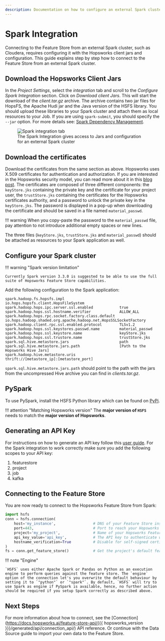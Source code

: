 ```yaml
---
description: Documentation on how to configure an external Spark cluster to read and write features from the Hopsworks Feature Store
---
```

# Spark Integration

Connecting to the Feature Store from an external Spark cluster, such as Cloudera, requires configuring it with the Hopsworks client jars and configuration. This guide explains step by step how to connect to the Feature Store from an external Spark cluster.

## Download the Hopsworks Client Jars

In the *Project Settings*, select the *integration* tab and scroll to the *Configure Spark Integration* section. Click on *Download client Jars*. This will start the download of the *client.tar.gz* archive. The archive contains two jar files for HopsFS, the Apache Hudi jar and the Java version of the HSFS library. You should upload these libraries to your Spark cluster and attach them as local resources to your Job. If you are using `spark-submit`, you should specify the `--jar` option. For more details see: [Spark Dependency Management](https://spark.apache.org/docs/latest/submitting-applications.html#advanced-dependency-management).

<p align="center">
    <figure>
        <img src="../../../assets/images/guides/integrations/spark_integration.png" alt="Spark integration tab">
        <figcaption>The Spark Integration gives access to Jars and configuration for an external Spark cluster</figcaption>
    </figure>
</p>

## Download the certificates

Download the certificates from the same section as above. Hopsworks uses X.509 certificates for authentication and authorization. If you are interested in the Hopsworks security model, you can read more about it in this [blog post](https://www.logicalclocks.com/blog/how-we-secure-your-data-with-hopsworks).
The certificates are composed of three different components: the `keyStore.jks` containing the private key and the certificate for your project user, the `trustStore.jks` containing the certificates for the Hopsworks certificates authority, and a password to unlock the private key in the `keyStore.jks`. The password is displayed in a pop-up when downloading the certificate and should be saved in a file named `material_passwd`.

!!! warning
    When you copy-paste the password to the `material_passwd` file, pay attention to not introduce additional empty spaces or new lines.

The three files (`keyStore.jks`, `trustStore.jks` and `material_passwd`) should be attached as resources to your Spark application as well.

## Configure your Spark cluster

!!! warning "Spark version limitation"

    Currently Spark version 3.3.0 is suggested to be able to use the full suite of Hopsworks Feature Store capabilities.


Add the following configuration to the Spark application:

```
spark.hadoop.fs.hopsfs.impl                         io.hops.hopsfs.client.HopsFileSystem
spark.hadoop.hops.ipc.server.ssl.enabled            true
spark.hadoop.hops.ssl.hostname.verifier             ALLOW_ALL
spark.hadoop.hops.rpc.socket.factory.class.default  io.hops.hadoop.shaded.org.apache.hadoop.net.HopsSSLSocketFactory
spark.hadoop.client.rpc.ssl.enabled.protocol        TLSv1.2
spark.hadoop.hops.ssl.keystores.passwd.name         material_passwd
spark.hadoop.hops.ssl.keystore.name                 keyStore.jks
spark.hadoop.hops.ssl.trustore.name                 trustStore.jks
spark.sql.hive.metastore.jars                       path
spark.sql.hive.metastore.jars.path                  [Path to the Hopsworks Hive Jars]
spark.hadoop.hive.metastore.uris                    thrift://[metastore_ip]:[metastore_port]
```

`spark.sql.hive.metastore.jars.path` should point to the path with the jars from the uncompressed Hive archive you can find in *clients.tar.gz*.

## PySpark

To use PySpark, install the HSFS Python library which can be found on [PyPi](https://pypi.org/project/hsfs/).

!!! attention "Matching Hopsworks version"
    The **major version of `HSFS`** needs to match the **major version of Hopsworks**.

## Generating an API Key

For instructions on how to generate an API key follow this [user guide](../projects/api_key/create_api_key.md). For the Spark integration to work correctly make sure you add the following scopes to your API key:

  1. featurestore
  2. project
  3. job
  4. kafka

## Connecting to the Feature Store

You are now ready to connect to the Hopsworks Feature Store from Spark:

```python
import hsfs
conn = hsfs.connection(
    host='my_instance',                 # DNS of your Feature Store instance
    port=443,                           # Port to reach your Hopsworks instance, defaults to 443
    project='my_project',               # Name of your Hopsworks Feature Store project
    api_key_value='api_key',            # The API key to authenticate with the feature store
    hostname_verification=True          # Disable for self-signed certificates
)
fs = conn.get_feature_store()           # Get the project's default feature store
```

!!! note "Engine"

    `HSFS` uses either Apache Spark or Pandas on Python as an execution engine to perform queries against the feature store. The `engine` option of the connection let's you overwrite the default behaviour by setting it to `"python"` or `"spark"`. By default, `HSFS` will try to use Spark as engine if PySpark is available, hence, no further action should be required if you setup Spark correctly as described above.

## Next Steps

For more information about how to connect, see the [Connection](https://docs.hopsworks.ai/feature-store-api/{{{ hopsworks_version }}}/generated/api/connection_api/) API reference. Or continue with the Data Source guide to import your own data to the Feature Store.
